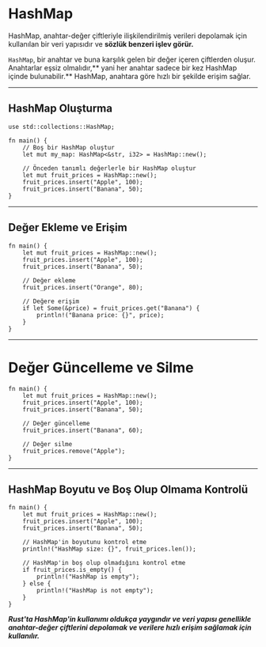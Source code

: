 # HashMap

HashMap, anahtar-değer çiftleriyle ilişkilendirilmiş verileri depolamak için kullanılan bir veri yapısıdır ve **sözlük benzeri işlev görür.**

`HashMap`, bir anahtar ve buna karşılık gelen bir değer içeren çiftlerden oluşur. Anahtarlar eşsiz olmalıdır,** yani her anahtar sadece bir kez HashMap içinde bulunabilir.** HashMap, anahtara göre hızlı bir şekilde erişim sağlar.

---

## HashMap Oluşturma
```
use std::collections::HashMap;

fn main() {
    // Boş bir HashMap oluştur
    let mut my_map: HashMap<&str, i32> = HashMap::new();

    // Önceden tanımlı değerlerle bir HashMap oluştur
    let mut fruit_prices = HashMap::new();
    fruit_prices.insert("Apple", 100);
    fruit_prices.insert("Banana", 50);
}

```

---

## Değer Ekleme ve Erişim
```
fn main() {
    let mut fruit_prices = HashMap::new();
    fruit_prices.insert("Apple", 100);
    fruit_prices.insert("Banana", 50);

    // Değer ekleme
    fruit_prices.insert("Orange", 80);

    // Değere erişim
    if let Some(&price) = fruit_prices.get("Banana") {
        println!("Banana price: {}", price);
    }
}

```
---

# Değer Güncelleme ve Silme

```
fn main() {
    let mut fruit_prices = HashMap::new();
    fruit_prices.insert("Apple", 100);
    fruit_prices.insert("Banana", 50);

    // Değer güncelleme
    fruit_prices.insert("Banana", 60);

    // Değer silme
    fruit_prices.remove("Apple");
}
```

---

## HashMap Boyutu ve Boş Olup Olmama Kontrolü


```
fn main() {
    let mut fruit_prices = HashMap::new();
    fruit_prices.insert("Apple", 100);
    fruit_prices.insert("Banana", 50);

    // HashMap'in boyutunu kontrol etme
    println!("HashMap size: {}", fruit_prices.len());

    // HashMap'in boş olup olmadığını kontrol etme
    if fruit_prices.is_empty() {
        println!("HashMap is empty");
    } else {
        println!("HashMap is not empty");
    }
}

```

***Rust'ta HashMap'in kullanımı oldukça yaygındır ve veri yapısı genellikle anahtar-değer çiftlerini depolamak ve verilere hızlı erişim sağlamak için kullanılır.***